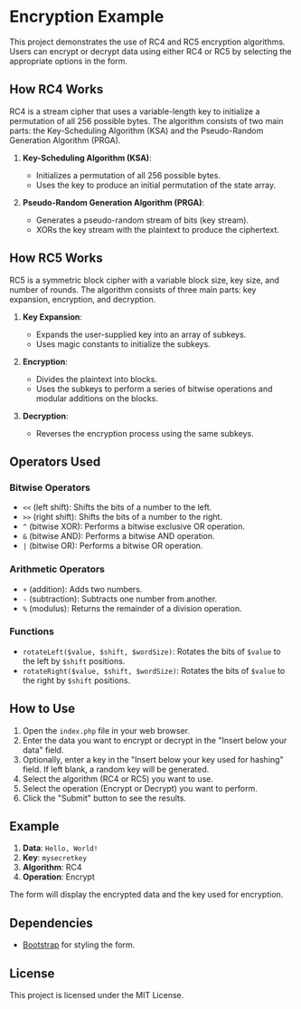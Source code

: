 # Encryption Example

This project demonstrates the use of RC4 and RC5 encryption algorithms. Users can encrypt or decrypt data using either RC4 or RC5 by selecting the appropriate options in the form.

## How RC4 Works

RC4 is a stream cipher that uses a variable-length key to initialize a permutation of all 256 possible bytes. The algorithm consists of two main parts: the Key-Scheduling Algorithm (KSA) and the Pseudo-Random Generation Algorithm (PRGA).

1. **Key-Scheduling Algorithm (KSA)**:
   - Initializes a permutation of all 256 possible bytes.
   - Uses the key to produce an initial permutation of the state array.

2. **Pseudo-Random Generation Algorithm (PRGA)**:
   - Generates a pseudo-random stream of bits (key stream).
   - XORs the key stream with the plaintext to produce the ciphertext.

## How RC5 Works

RC5 is a symmetric block cipher with a variable block size, key size, and number of rounds. The algorithm consists of three main parts: key expansion, encryption, and decryption.

1. **Key Expansion**:
   - Expands the user-supplied key into an array of subkeys.
   - Uses magic constants to initialize the subkeys.

2. **Encryption**:
   - Divides the plaintext into blocks.
   - Uses the subkeys to perform a series of bitwise operations and modular additions on the blocks.

3. **Decryption**:
   - Reverses the encryption process using the same subkeys.

## Operators Used

### Bitwise Operators
- `<<` (left shift): Shifts the bits of a number to the left.
- `>>` (right shift): Shifts the bits of a number to the right.
- `^` (bitwise XOR): Performs a bitwise exclusive OR operation.
- `&` (bitwise AND): Performs a bitwise AND operation.
- `|` (bitwise OR): Performs a bitwise OR operation.

### Arithmetic Operators
- `+` (addition): Adds two numbers.
- `-` (subtraction): Subtracts one number from another.
- `%` (modulus): Returns the remainder of a division operation.

### Functions
- `rotateLeft($value, $shift, $wordSize)`: Rotates the bits of `$value` to the left by `$shift` positions.
- `rotateRight($value, $shift, $wordSize)`: Rotates the bits of `$value` to the right by `$shift` positions.

## How to Use

1. Open the `index.php` file in your web browser.
2. Enter the data you want to encrypt or decrypt in the "Insert below your data" field.
3. Optionally, enter a key in the "Insert below your key used for hashing" field. If left blank, a random key will be generated.
4. Select the algorithm (RC4 or RC5) you want to use.
5. Select the operation (Encrypt or Decrypt) you want to perform.
6. Click the "Submit" button to see the results.

## Example

1. **Data**: `Hello, World!`
2. **Key**: `mysecretkey`
3. **Algorithm**: RC4
4. **Operation**: Encrypt

The form will display the encrypted data and the key used for encryption.

## Dependencies

- [Bootstrap](https://getbootstrap.com/) for styling the form.

## License

This project is licensed under the MIT License.
